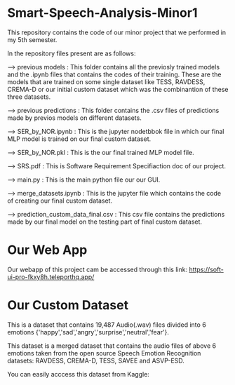 # Smart-Speech-Analysis-Minor1
This repository contains the code of our minor project that we performed in my 5th semester.

In the repository files present are as follows:

--> previous models : This folder contains all the previosly trained models and the .ipynb files that contains the codes of their training. These are the models that are trained on some single dataset like TESS, RAVDESS, CREMA-D or our initial custom dataset which was the combinantion of these three datasets.

--> previous predictions : This folder contains the .csv files of predictions made by previos models on different datasets.

--> SER_by_NOR.ipynb : This is the jupyter nodetbbok file in which our final MLP model is trained on our final custom dataset.

--> SER_by_NOR.pkl : This is the our final trained MLP model file.

--> SRS.pdf : This is Software Requirement Specifiaction doc of our project.

--> main.py : This is the main python file our our GUI.

--> merge_datasets.ipynb : This is the jupyter file which contains the code of creating our final custom dataset.

--> prediction_custom_data_final.csv : This csv file contains the predictions made by our final model on the testing part of final custom dataset.

# Our Web App

Our webapp of this project cam be accessed through this link: https://soft-ui-pro-fkxy8h.teleporthq.app/

# Our Custom Dataset

This is a dataset that contains 19,487 Audio(.wav) files divided into 6 emotions {'happy','sad','angry','surprise','neutral','fear'}.

This dataset is a merged dataset that contains the audio files of above 6 emotions taken from the open source Speech Emotion Recognition datasets: RAVDESS, CREMA-D, TESS, SAVEE and ASVP-ESD.

You can easily acccess this dataset from Kaggle: 
